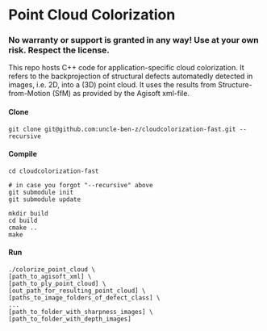 # Point Cloud Colorization

### No warranty or support is granted in any way! Use at your own risk. Respect the license. 

This repo hosts C++ code for application-specific cloud colorization. It refers to the backprojection of structural defects automatedly detected in images, i.e. 2D, into a (3D) point cloud. It uses the results from Structure-from-Motion (SfM) as provided by the Agisoft xml-file.

#### Clone
```
git clone git@github.com:uncle-ben-z/cloudcolorization-fast.git --recursive
```

#### Compile
``` linux 
cd cloudcolorization-fast

# in case you forgot "--recursive" above
git submodule init
git submodule update

mkdir build
cd build
cmake ..
make
```

#### Run
```
./colorize_point_cloud \
[path_to_agisoft_xml] \
[path_to_ply_point_cloud] \
[out_path_for_resulting_point_cloud] \
[paths_to_image_folders_of_defect_class] \
...
[path_to_folder_with_sharpness_images] \
[path_to_folder_with_depth_images]  
```
